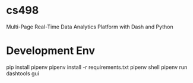 # cs498
Multi-Page Real-Time Data Analytics Platform with Dash and Python

# Development Env
pip install pipenv
pipenv install -r requirements.txt
pipenv shell
pipenv run dashtools gui
